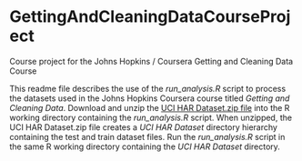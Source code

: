 # GettingAndCleaningDataCourseProject
Course project for the Johns Hopkins / Coursera Getting and Cleaning Data Course

This readme file describes the use of the *run_analysis.R* script to process the datasets used in the Johns Hopkins Coursera course titled *Getting and Cleaning Data*.
Download and unzip the [UCI HAR Dataset.zip file](https://d396qusza40orc.cloudfront.net/getdata%2Fprojectfiles%2FUCI%20HAR%20Dataset.zip) into the R working directory containing the *run_analysis.R* script. When unzipped, the UCI HAR Dataset.zip file creates a *UCI HAR Dataset* directory hierarchy containing the test and train dataset files. Run the *run_analysis.R* script in the same R working directory containing the *UCI HAR Dataset* directory.
